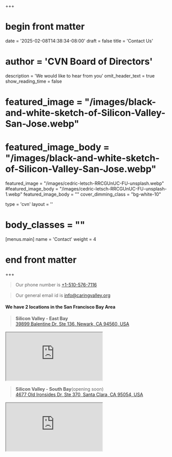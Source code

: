 +++
# begin front matter

date = '2025-02-08T14:38:34-08:00'
draft = false
title = 'Contact Us'
# author = 'CVN Board of Directors'
description = 'We would like to hear from you'
omit_header_text = true
show_reading_time = false

# featured_image = "/images/black-and-white-sketch-of-Silicon-Valley-San-Jose.webp"
# featured_image_body = "/images/black-and-white-sketch-of-Silicon-Valley-San-Jose.webp"

featured_image = "/images/cedric-letsch-RRCGUnUC-FU-unsplash.webp"
#featured_image_body = "/images/cedric-letsch-RRCGUnUC-FU-unsplash-1.webp"
featured_image_body = ""
cover_dimming_class = "bg-white-10"

type = 'cvn'
layout = ''
# body_classes = ""

[menus.main]
  name = 'Contact'
  weight = 4

# end front matter
+++

<!-- ![SF Bay Pencil sketch](</images/San-Francisco-South-Bay-pencil-sketch.webp>) -->

<div class="f4 flex-ns flex-wrap items-center justify-between flex-row">
    <blockquote class="w-100" style="margin: 1rem;">Our phone number is <a class="link nowrap" href="tel:+15105767116" >+1-510-576-7116</a></blockquote>
    <blockquote class="w-100" style="margin: 1rem;" >Our general email id is <a class="link" href="info@caringvalley.org" target="_blank">info@caringvalley.org</a></blockquote>
    <h4 class="w-100 tc f4 near-black">We have 2 locations in the San&nbsp;Francisco Bay&nbsp;Area</h4>
    <div class="flex-ns flex-column w-100">
      <blockquote class="w-100" style="margin: 1rem;">
        <b>Silicon Valley - East Bay</b><br>
        <a class="link" href="https://maps.app.goo.gl/Ms2jGd8GTbSNdefJ6" target="_blank">
        39899&nbsp;Balentine&nbsp;Dr, Ste&nbsp;136,
        Newark,&nbsp;CA&nbsp;94560, USA</a>
      </blockquote>
      <iframe class="pl4 w-90 bw0" src="https://www.google.com/maps/embed?pb=!1m18!1m12!1m3!1d5669.604928061928!2d-121.99400459999998!3d37.521344299999996!2m3!1f0!2f0!3f0!3m2!1i1024!2i768!4f13.1!3m3!1m2!1s0x808fbf5573ec8c55%3A0x8ed864e2c4579063!2s39899%20Balentine%20Dr%20%23136%2C%20Newark%2C%20CA%2094560!5e1!3m2!1sen!2sus!4v1743047163773!5m2!1sen!2sus"  allowfullscreen="" loading="lazy" referrerpolicy="no-referrer-when-downgrade"></iframe>
    </div>
    <div class="flex-ns flex-column w-100">
      <blockquote class="w-100" style="margin: 1rem;">
        <b>Silicon Valley - South Bay</b><span class="dib fade-out pl2-ns">(opening soon)</span><br>
        <a class="link" href="https://maps.app.goo.gl/33NrJCET7Bh9yjG8A" target="_blank">
        4677&nbsp;Old&nbsp;Ironsides&nbsp;Dr, Ste&nbsp;370,
        Santa&nbsp;Clara,&nbsp;CA&nbsp;95054, USA</a>
      </blockquote>
      <iframe class="pl4 w-90 bw0" src="https://www.google.com/maps/embed?pb=!1m18!1m12!1m3!1d5678.932560406731!2d-121.98139448698021!3d37.39842127196611!2m3!1f0!2f0!3f0!3m2!1i1024!2i768!4f13.1!3m3!1m2!1s0x808fc9c5777aaaab%3A0x719347c7992365ab!2sParkway%20Plaza%2C%204677%20Old%20Ironsides%20Dr%20Ste%20370%2C%20Santa%20Clara%2C%20CA%2095054!5e1!3m2!1sen!2sus!4v1744436202118!5m2!1sen!2sus"  allowfullscreen="" loading="lazy" referrerpolicy="no-referrer-when-downgrade"></iframe>
    </div>
</div>

